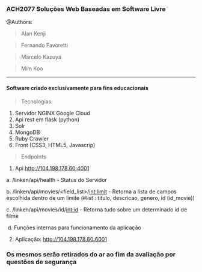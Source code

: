 ### ACH2077	Soluções Web Baseadas em Software Livre
@Authors: 
> Alan Kenji

> Fernando Favoretti

> Marcelo Kazuya

> Mim Koo 

---

#### Software criado exclusivamente para fins educacionais

> Tecnologias:

1. Servidor NGINX Google Cloud 
2. Api rest em flask (python)
3. Solr
4. MongoDB
5. Ruby Crawler
6. Front (CSS3, HTML5, Javascrip)

> Endpoints

1. Api http://104.198.178.60:4001


  a. /linken/api/health - Status do Servidor 
  
  b. /linken/api/movies/<field_list>/<int:limit> - Retorna a lista de campos escolhida dentro de um limite (#list : titulo, descricao, genero, id (id_movie))
  
  c. /linken/api/movies/id/<int:id> - Retorna tudo sobre um determinado id de filme
  
  d. Funções internas para funcionamento da aplicação
  
2. Aplicação: http://104.198.178.60:6001 


### Os mesmos serão retirados do ar ao fim da avaliação por questões de segurança
